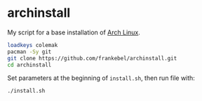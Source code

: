# archinstall
My script for a base installation of [Arch Linux](https://archlinux.org).

```sh
loadkeys colemak
pacman -Sy git
git clone https://github.com/frankebel/archinstall.git
cd archinstall
```
Set parameters at the beginning of `install.sh`, then run file with:
```sh
./install.sh
```
